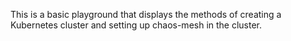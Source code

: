 This is a basic playground that displays the methods of creating a Kubernetes cluster and setting up chaos-mesh in the cluster.